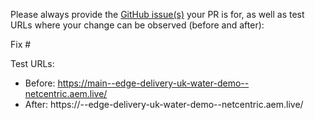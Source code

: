 Please always provide the [GitHub issue(s)](../issues) your PR is for, as well as test URLs where your change can be observed (before and after):

Fix #<gh-issue-id>

Test URLs:
- Before: https://main--edge-delivery-uk-water-demo--netcentric.aem.live/
- After: https://<branch>--edge-delivery-uk-water-demo--netcentric.aem.live/
